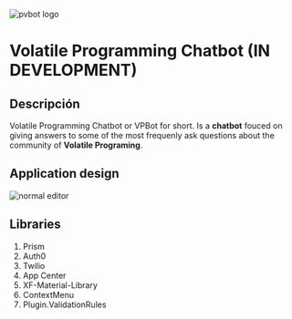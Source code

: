 ![pvbot logo][pvbot]

# __Volatile Programming Chatbot (IN DEVELOPMENT)__ 

## Descripción

Volatile Programming Chatbot or VPBot for short. Is a **chatbot** fouced on giving answers to some of the most frequenly ask questions about the community of **Volatile Programing**.

## Application design

![normal editor][general]


## Libraries

1.	Prism
2.	Auth0
3.	Twilio
4.	App Center
5.	XF-Material-Library
6.	ContextMenu
7.	Plugin.ValidationRules


[pvbot]: https://github.com/volatile-programming/vpbot/blob/master/Documents/title.png?raw=true
[general]: https://github.com/volatile-programming/vpbot/blob/master/Documents/design.png?raw=true
